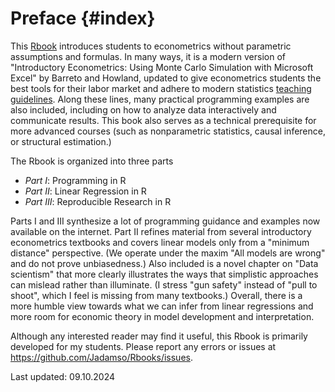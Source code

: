 # Preface {#index}

<!--- Add Title Image
<img src="Figures_Manual/Logo.png" class="cover" height="50%"/>  

--->


This [Rbook](https://jadamso.github.io/Rbooks/) introduces students to econometrics without parametric assumptions and formulas. In many ways, it is a modern version of "Introductory Econometrics: Using Monte Carlo Simulation with Microsoft Excel" by Barreto and Howland, updated to give econometrics students the best tools for their labor market and adhere to modern statistics [teaching guidelines](https://www.amstat.org/education/curriculum-guidelines-for-undergraduate-programs-in-statistical-science-). Along these lines, many practical programming examples are also included, including on how to analyze data interactively and communicate results. This book also serves as a technical prerequisite for more advanced courses (such as nonparametric statistics, causal inference, or structural estimation.) 


The Rbook is organized into three parts

 * *Part   I*: Programming in R
 * *Part  II*: Linear Regression in R
 * *Part III*: Reproducible Research in R

Parts I and III synthesize a lot of programming guidance and examples now available on the internet. Part II refines material from several introductory econometrics textbooks and covers linear models only from a "minimum distance" perspective. (We operate under the maxim "All models are wrong" and do not prove unbiasedness.) Also included is a novel chapter on "Data scientism" that more clearly illustrates the ways that simplistic approaches can mislead rather than illuminate. (I stress "gun safety" instead of "pull to shoot", which I feel is missing from many textbooks.) Overall, there is a more humble view towards what we can infer from linear regressions and more room for economic theory in model development and interpretation.

Although any interested reader may find it useful, this Rbook is primarily developed for my students. Please report any errors or issues at https://github.com/Jadamso/Rbooks/issues.

Last updated: 09.10.2024

